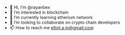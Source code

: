 - 👋 Hi, I’m @rayanbex
- 👀 I’m interested in blockchain
- 🌱 I’m currently learning etherium network
- 💞️ I’m looking to collaborate on crypto chain developers
- 📫 How to reach me elliot.a.jn@gmail.com

